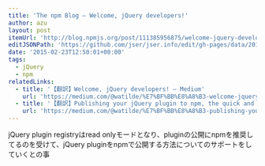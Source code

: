 ```yaml
---
title: 'The npm Blog — Welcome, jQuery developers!'
author: azu
layout: post
itemUrl: 'http://blog.npmjs.org/post/111385956875/welcome-jquery-developers'
editJSONPath: 'https://github.com/jser/jser.info/edit/gh-pages/data/2015/02/index.json'
date: '2015-02-23T12:50:01+00:00'
tags:
  - jQuery
  - npm
relatedLinks:
  - title: '【翻訳】Welcome, jQuery developers! — Medium'
    url: 'https://medium.com/@watilde/%E7%BF%BB%E8%A8%B3-welcome-jquery-developers-3ae0075c19f6'
  - title: '【翻訳】Publishing your jQuery plugin to npm, the quick and dirty way — Medium'
    url: 'https://medium.com/@watilde/%E7%BF%BB%E8%A8%B3-publishing-your-jquery-plugin-to-npm-the-quick-and-dirty-way-8487344e2b3f'
---
```

jQuery plugin registryはread onlyモードとなり、pluginの公開にnpmを推奨してるのを受けて、jQuery pluginをnpmで公開する方法についてのサポートをしていくとの事

